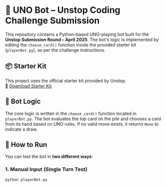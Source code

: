 # 🤖 UNO Bot – Unstop Coding Challenge Submission

This repository contains a Python-based UNO-playing bot built for the **Unstop Submission Round – April 2025**. The bot's logic is implemented by editing the `choose_card()` function inside the provided starter kit (`playerBot.py`), as per the challenge instructions.

## 📦 Starter Kit

This project uses the official starter kit provided by Unstop.  
🔗 [Download Starter Kit](https://bit.ly/UNOCODESTARTERKIT)

## 🧠 Bot Logic

The core logic is written in the `choose_card()` function located in `playerBot.py`. The bot evaluates the top card on the pile and chooses a card from its hand based on UNO rules. If no valid move exists, it returns `None` to indicate a draw.

## 🚀 How to Run

You can test the bot in **two different ways**:

### 1. Manual Input (Single Turn Test)
```bash
python playerBot.py


